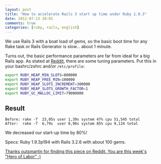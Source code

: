 ```yaml
---
layout: post
title: "How to accelerate Rails 3 start up time under Ruby 1.9.3"
date: 2012-07-13 10:01
comments: true
categories: [ruby, rails, english]
---
```

We use Rails 3 with a boat load of gems, so the basic boot time for any Rake task or Rails Generator is slow... about 1 minute.

Turns out, the basic performance parameters are far from ideal for a big Rails app. As stated at [Reddit](http://www.reddit.com/r/ruby/comments/wgtqj/how_i_spend_my_time_building_rails_apps/c5daer4), there are some tuning parameters. Put this in your bashrc/zshrc and/or ``/etc/profile``:

```bash
export RUBY_HEAP_MIN_SLOTS=800000
export RUBY_HEAP_FREE_MIN=100000
export RUBY_HEAP_SLOTS_INCREMENT=300000
export RUBY_HEAP_SLOTS_GROWTH_FACTOR=1
export RUBY_GC_MALLOC_LIMIT=79000000
```

## Result

```
Before: rake -T  23,05s user 1,39s system 47% cpu 51,545 total
After:  rake -T  6,79s  user 0,98s system 85% cpu 9,124 total
```

We decreased our start-up time by 80%!

Specs: Ruby 1.9.3p194 with Rails 3.2.6 with about 100 gems.

<a href='http://outsmartin.de/'>Thanks outsmartin for finding this piece on Reddit. You are this week's "Hero of Labor" :)</a>

